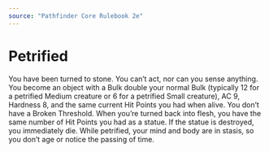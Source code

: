 ```yaml
---
source: "Pathfinder Core Rulebook 2e"
---
```

# Petrified

You have been turned to stone. You can’t act, nor can you sense anything. You become an object with a Bulk double your normal Bulk (typically 12 for a petrified Medium creature or 6 for a petrified Small creature), AC 9, Hardness 8, and the same current Hit Points you had when alive. You don’t have a Broken Threshold. When you’re turned back into flesh, you have the same number of Hit Points you had as a statue. If the statue is destroyed, you immediately die. While petrified, your mind and body are in stasis, so you don’t age or notice the passing of time. 